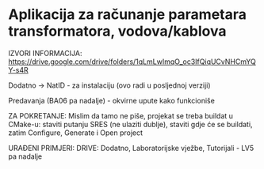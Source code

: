 # Aplikacija za računanje parametara transformatora, vodova/kablova


IZVORI INFORMACIJA:
https://drive.google.com/drive/folders/1qLmLwImqO_oc3IfQiqUCvNHCmYQY-s4R

Dodatno -> NatID - za instalaciju (ovo radi u posljednoj verziji)

Predavanja (BA06 pa nadalje) - okvirne upute kako funkcioniše

ZA POKRETANJE:
Mislim da tamo ne piše, projekat se treba buildat u CMake-u: staviti putanju SRES (ne ulaziti dublje), staviti gdje će se buildati, zatim Configure, Generate i Open project

URAĐENI PRIMJERI:
DRIVE: Dodatno, Laboratorijske vježbe, Tutorijali - LV5 pa nadalje

